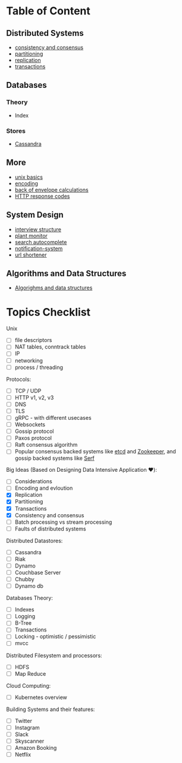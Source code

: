 
# Table of Content

## Distributed Systems
- [consistency and consensus](distributed-systems-and-more/consistency-and-consensus.md)
- [partitioning](distributed-systems-and-more/partitioning.md)
- [replication](distributed-systems-and-more/replication.md)
- [transactions](distributed-systems-and-more/transactions.md)

## Databases

### Theory
- Index

### Stores
- [Cassandra](technologies/cassandra.md)

## More
- [unix basics](distributed-systems-and-more/unix-basics.md)
- [encoding](distributed-systems-and-more/encoding.md)
- [back of envelope calculations](distributed-systems-and-more/back-of-envelope-calculations.md)
- [HTTP response codes](distributed-systems-and-more/http-response-codes.md)

## System Design
- [interview structure](system-design/interview-structure.md)
- [plant monitor](system-design/plant-monitor.md)
- [search autocomplete](system-design/search-autocomplete.md)
- [notification-system](system-design/notification-system.md)
- [url shortener](system-design/url-shortener.md)

## Algorithms and Data Structures
- [Algorighms and data structures](algorithms/Readme.md)

# Topics Checklist
Unix

- [ ] file descriptors
- [ ] NAT tables, conntrack tables
- [ ] IP
- [ ] networking
- [ ] process / threading

Protocols:

- [ ] TCP / UDP
- [ ] HTTP v1, v2, v3
- [ ] DNS
- [ ] TLS
- [ ] gRPC - with different usecases
- [ ] Websockets
- [ ] Gossip protocol
- [ ] Paxos protocol
- [ ] Raft consensus algorithm
- [ ] Popular consensus backed systems like [etcd](https://github.com/coreos/etcd) and [Zookeeper](https://zookeeper.apache.org/), and gossip backed systems like [Serf](https://www.google.co.uk/search?q=serf+gossip&oq=serf+gossip&aqs=chrome..69i57.2442j0j1&sourceid=chrome&ie=UTF-8)

Big Ideas (Based on Designing Data Intensive Application ♥️):

- [ ] Considerations
- [ ] Encoding and evloution
- [x] Replication
- [x] Partitioning
- [x] Transactions
- [x] Consistency and consensus
- [ ] Batch processing vs stream processing
- [ ] Faults of distributed systems

Distributed Datastores:

- [ ] Cassandra 
- [ ] Riak
- [ ] Dynamo
- [ ] Couchbase Server
- [ ] Chubby
- [ ] Dynamo db

Databases Theory:

- [ ] Indexes
- [ ] Logging
- [ ] B-Tree
- [ ] Transactions
- [ ] Locking - optimistic / pessimistic
- [ ] mvcc

Distributed Filesystem and processors:

- [ ] HDFS
- [ ] Map Reduce 

Cloud Computing:

- [ ] Kubernetes overview 

Building Systems and their features:

- [ ] Twitter
- [ ] Instagram
- [ ] Slack
- [ ] Skyscanner
- [ ] Amazon Booking
- [ ] Netflix
